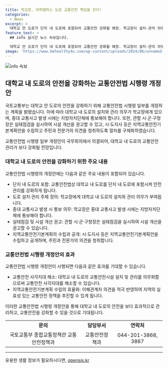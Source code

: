 ```yaml
---
title: 학교장, 대학캠퍼스 도로 교통안전 책임을 진다!
categories:
  - News
excerpt: >
  대학교 안 도로가 단지 내 도로에 포함되어 교통안전 강화될 예정. 학교장이 설치·관리 의무를 맡게 되며, 중대 교통사고 발생 시 지방자치단체에 통보해야 함. 국토교통부는 교통안전법시행령 일부 개정안을 의결해 대학 내 도로의 교통안전 관리를 강화했다. 시설물 설치, 중대 교통사고 시 통보 의무 등을 부과하고, 지자체의 시설 개선 권고도 가능하며, 지역교통안전기본계획 시 의견 청취 절차를 강화했다. 해당 정책으로 교통안전 사각지대인 대학 내 도로의 교통사고 예방을 기대하고 있음.
feature_text: >
  ## info 실시간 뉴스 속보입니다.

  대학교 안 도로가 단지 내 도로에 포함되어 교통안전 강화될 예정. 학교장이 설치·관리 의무를 맡게 되며, 중대 교통사고 발생 시 지방자치단체에 통보해야 함. 국토교통부는 교통안전법시행령 일부 개정안을 의결해 대학 내 도로의 교통안전 관리를 강화했다. 시설물 설치, 중대 교통사고 시 통보 의무 등을 부과하고, 지자체의 시설 개선 권고도 가능하며, 지역교통안전기본계획 시 의견 청취 절차를 강화했다. 해당 정책으로 교통안전 사각지대인 대학 내 도로의 교통사고 예방을 기대하고 있음.
image: 'https://www.behealthy4u.com/wp-content/uploads/2024/06/unnamed-file.png'
---
```


<p><img src="https://www.behealthy4u.com/wp-content/uploads/2024/06/unnamed-file.png" alt="info 속보" /></p>

<h2 data-ke-size="size26">대학교 내 도로의 안전을 강화하는 교통안전법 시행령 개정안</h2>

<p>국토교통부는 대학교 안 도로의 안전을 강화하기 위해 교통안전법 시행령 일부를 개정하는 계획을 밝혔습니다. 이에 따라 대학교 내 도로의 설치와 관리 의무가 학교장에게 있으며, 중대 교통사고 발생 시에는 지방자치단체에 통보해야 합니다. 또한, 관할 시·군·구청장은 실태점검을 실시하여 시설 개선을 권고할 수 있고, 시·도지사 등은 지역교통안전기본계획안을 수립하고 주민과 전문가의 의견을 청취하도록 절차를 구체화하였습니다.</p>

<p data-ke-size="size16">교통안전법 시행령 일부 개정안이 국무회의에서 의결되어, 대학교 내 도로의 교통안전 관리가 보다 강화될 전망입니다.</p>

<h3>대학교 내 도로의 안전을 강화하기 위한 주요 내용</h3>

<p>교통안전법 시행령의 개정안에는 다음과 같은 주요 내용이 포함되어 있습니다.</p>

<ul>
  <li>단지 내 도로의 포함: 교통안전법상 대학교 내 도로를 단지 내 도로에 포함시켜 안전관리를 강화하게 됩니다.</li>
  <li>도로 설치·관리 주체 정의: 학교장에게 대학교 내 도로의 설치와 관리 의무가 부여됩니다.</li>
  <li>중대 교통사고 발생 시 통보 의무: 학교장은 중대 교통사고 발생 시에는 지방자치단체에 통보해야 합니다.</li>
  <li>실태점검 및 시설 개선 권고: 관할 시·군·구청장은 실태점검을 실시하여 시설 개선을 권고할 수 있습니다.</li>
  <li>지역교통안전기본계획의 수립과 공개: 시·도지사 등은 지역교통안전기본계획안을 수립하고 공개하며, 주민과 전문가의 의견을 청취합니다.</li>
</ul>

<h3>교통안전법 시행령 개정안의 효과</h3>

<p>교통안전법 시행령 개정안이 시행되면 다음과 같은 효과를 기대할 수 있습니다.</p>

<ul>
  <li>교통안전 사각지대 해소: 대학교 내 도로의 교통안전시설 설치 및 관리를 의무화함으로써 교통안전 사각지대를 해소할 수 있습니다.</li>
  <li>지역교통안전기본계획 수립의 효율화: 이해관계자 의견을 적극 반영하여 지역의 실효성 있는 교통안전 정책을 추진할 수 있게 됩니다.</li>
</ul>

<p data-ke-size="size16">이러한 교통안전법 시행령 개정안을 통해 대학교 내 도로의 안전을 보다 효과적으로 관리하고, 교통안전을 강화할 수 있을 것으로 기대됩니다.</p>

<table>
  <tr>
    <td style="text-align: center; height: 17px;"><b>문의</b></td>
    <td style="text-align: center; height: 17px;"><b>담당부서</b></td>
    <td style="text-align: center; height: 17px;"><b>연락처</b></td>
  </tr>
  <tr>
    <td style="text-align: center; height: 17px;">국토교통부 종합교통정책관 교통안전정책과</td>
    <td style="text-align: center; height: 17px;">교통안전정책과</td>
    <td style="text-align: center; height: 17px;">044-201-3868, 3867</td>
  </tr>
</table>

<hr>
유용한 생활 정보가 필요하시다면, <a href="https://opensis.kr" rel="dofollow">opensis.kr</a>


